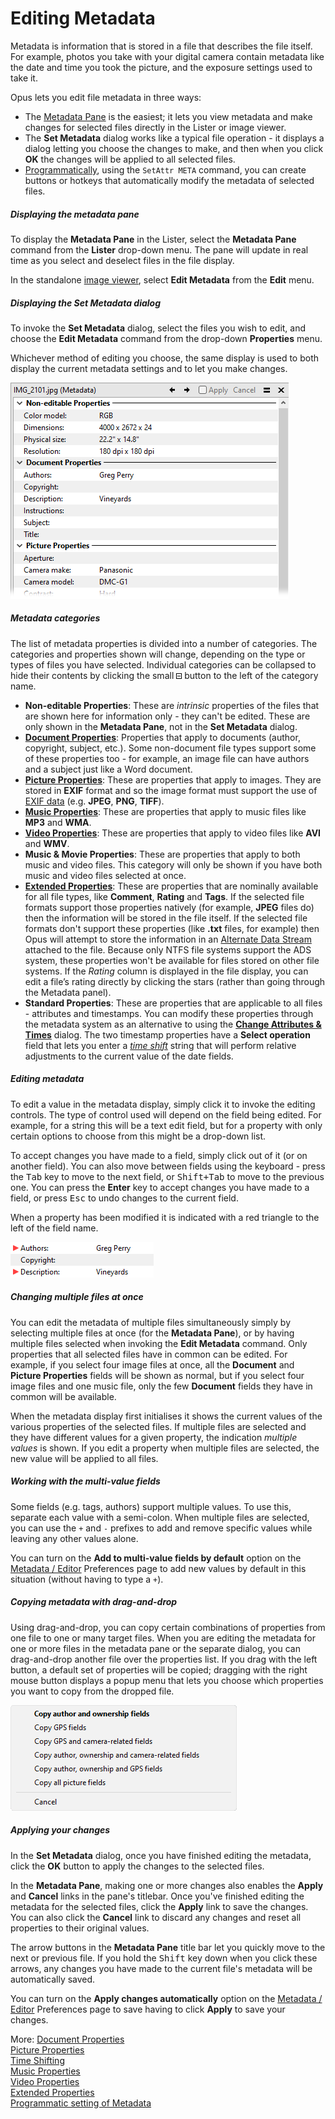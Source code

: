 # Editing Metadata

Metadata is information that is stored in a file that describes the file itself. For example, photos you take with your digital camera contain metadata like the date and time you took the picture, and the exposure settings used to take it.

Opus lets you edit file metadata in three ways:

- The [Metadata Pane](/Manual/basic_concepts/the_lister/metadata_pane.md) is the easiest; it lets you view metadata and make changes for selected files directly in the Lister or image viewer.
- The **Set Metadata** dialog works like a typical file operation - it displays a dialog letting you choose the changes to make, and then when you click **OK** the changes will be applied to all selected files.
- [Programmatically](/Manual/file_operations/editing_metadata/programmatic_setting_of_metadata.md), using the `SetAttr META` command, you can create buttons or hotkeys that automatically modify the metadata of selected files.

##### Displaying the metadata pane

To display the **Metadata Pane** in the Lister, select the **Metadata Pane** command from the **Lister** drop-down menu. The pane will update in real time as you select and deselect files in the file display.

In the standalone [image viewer](/Manual/additional_functionality/viewing_images/RAEDME.md), select **Edit Metadata** from the **Edit** menu.

##### Displaying the Set Metadata dialog

To invoke the **Set Metadata** dialog, select the files you wish to edit, and choose the **Edit Metadata** command from the drop-down **Properties** menu.

Whichever method of editing you choose, the same display is used to both display the current metadata settings and to let you make changes.

![](/Manual/images/media/13/metadata_example.png) 

##### Metadata categories

The list of metadata properties is divided into a number of categories. The categories and properties shown will change, depending on the type or types of files you have selected. Individual categories can be collapsed to hide their contents by clicking the small ![](/Manual/images/media/metadata_collapse.png) button to the left of the category name.

- **Non-editable Properties**: These are *intrinsic* properties of the files that are shown here for information only - they can't be edited. These are only shown in the **Metadata Pane**, not in the **Set Metadata** dialog.
- **[Document Properties](/Manual/file_operations/editing_metadata/document_properties.md)**: Properties that apply to documents (author, copyright, subject, etc.). Some non-document file types support some of these properties too - for example, an image file can have authors and a subject just like a Word document.
- **[Picture Properties](/Manual/file_operations/editing_metadata/picture_properties.md)**: These are properties that apply to images. They are stored in **EXIF** format and so the image format must support the use of [EXIF data](http://en.wikipedia.org/wiki/EXIF) (e.g. **JPEG**, **PNG**, **TIFF**).
- **[Music Properties](/Manual/file_operations/editing_metadata/music_properties/RAEDME.md)**: These are properties that apply to music files like **MP3** and **WMA**.
- **[Video Properties](/Manual/file_operations/editing_metadata/video_properties.md)**: These are properties that apply to video files like **AVI** and **WMV**.
- **Music & Movie Properties**: These are properties that apply to both music and video files. This category will only be shown if you have both music and video files selected at once.
- **[Extended Properties](/Manual/file_operations/editing_metadata/extended_properties.md)**: These are properties that are nominally available for all file types, like **Comment**, **Rating** and **Tags**. If the selected file formats support those properties natively (for example, **JPEG** files do) then the information will be stored in the file itself. If the selected file formats don't support these properties (like **.txt** files, for example) then Opus will attempt to store the information in an [Alternate Data Stream](http://en.wikipedia.org/wiki/Alternate_data_stream) attached to the file. Because only NTFS file systems support the ADS system, these properties won't be available for files stored on other file systems. If the *Rating* column is displayed in the file display, you can edit a file’s rating directly by clicking the stars (rather than going through the Metadata panel).
- **Standard Properties**: These are properties that are applicable to all files - attributes and timestamps. You can modify these properties through the metadata system as an alternative to using the **[Change Attributes & Times](changing_attributes.md)** dialog. The two timestamp properties have a **Select operation** field that lets you enter a *[time shift](/Manual/file_operations/editing_metadata/time_shifting.md)* string that will perform relative adjustments to the current value of the date fields.

##### Editing metadata

To edit a value in the metadata display, simply click it to invoke the editing controls. The type of control used will depend on the field being edited. For example, for a string this will be a text edit field, but for a property with only certain options to choose from this might be a drop-down list.

To accept changes you have made to a field, simply click out of it (or on another field). You can also move between fields using the keyboard - press the <kbd>Tab</kbd> key to move to the next field, or <kbd>Shift+Tab</kbd> to move to the previous one. You can press the **Enter** key to accept changes you have made to a field, or press <kbd>Esc</kbd> to undo changes to the current field.

When a property has been modified it is indicated with a red triangle to the left of the field name.

![](/Manual/images/media/13/metadata_edit_example.png) 

##### Changing multiple files at once

You can edit the metadata of multiple files simultaneously simply by selecting multiple files at once (for the **Metadata Pane**), or by having multiple files selected when invoking the **Edit Metadata** command. Only properties that all selected files have in common can be edited. For example, if you select four image files at once, all the **Document** and **Picture Properties** fields will be shown as normal, but if you select four image files and one music file, only the few **Document** fields they have in common will be available.

When the metadata display first initialises it shows the current values of the various properties of the selected files. If multiple files are selected and they have different values for a given property, the indication *multiple values* is shown. If you edit a property when multiple files are selected, the new value will be applied to all files.

##### Working with the multi-value fields

Some fields (e.g. tags, authors) support multiple values. To use this, separate each value with a semi-colon. When multiple files are selected, you can use the `+` and `-` prefixes to add and remove specific values while leaving any other values alone.

You can turn on the **Add to multi-value fields by default** option on the [Metadata / Editor](/Manual/preferences/preferences_categories/file_operations/metadata/editor.md) Preferences page to add new values by default in this situation (without having to type a `+`).

##### Copying metadata with drag-and-drop

Using drag-and-drop, you can copy certain combinations of properties from one file to one or many target files. When you are editing the metadata for one or more files in the metadata pane or the separate dialog, you can drag-and-drop another file over the properties list. If you drag with the left button, a default set of properties will be copied; dragging with the right mouse button displays a popup menu that lets you choose which properties you want to copy from the dropped file.

![](/Manual/images/media/13/copy_metadata.png) 

##### Applying your changes

In the **Set Metadata** dialog, once you have finished editing the metadata, click the **OK** button to apply the changes to the selected files.

In the **Metadata Pane**, making one or more changes also enables the **Apply** and **Cancel** links in the pane's titlebar. Once you've finished editing the metadata for the selected files, click the **Apply** link to save the changes. You can also click the **Cancel** link to discard any changes and reset all properties to their original values.

The arrow buttons in the **Metadata Pane** title bar let you quickly move to the next or previous file. If you hold the <kbd>Shift</kbd> key down when you click these arrows, any changes you have made to the current file's metadata will be automatically saved.

You can turn on the **Apply changes automatically** option on the [Metadata / Editor](/Manual/preferences/preferences_categories/file_operations/metadata/editor.md) Preferences page to save having to click **Apply** to save your changes.

More: [Document Properties](/Manual/file_operations/editing_metadata/document_properties.md)  
[Picture Properties](/Manual/file_operations/editing_metadata/picture_properties.md)  
[Time Shifting](/Manual/file_operations/editing_metadata/time_shifting.md)  
[Music Properties](/Manual/file_operations/editing_metadata/music_properties/RAEDME.md)  
[Video Properties](/Manual/file_operations/editing_metadata/video_properties.md)  
[Extended Properties](/Manual/file_operations/editing_metadata/extended_properties.md)  
[Programmatic setting of Metadata](/Manual/file_operations/editing_metadata/programmatic_setting_of_metadata.md)  
